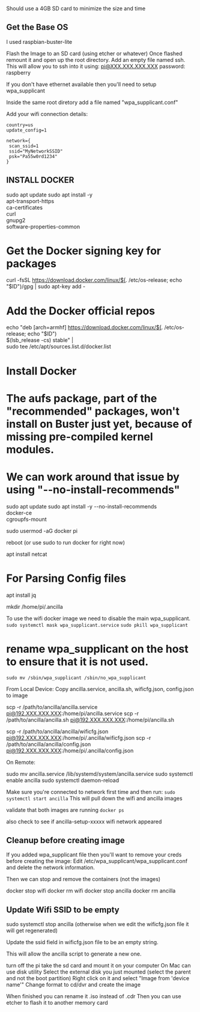 ### 
Should use a 4GB SD card to minimize the size and time

## Get the Base OS
I used raspbian-buster-lite

Flash the Image to an SD card (using etcher or whatever)
Once flashed remount it and open up the root directory.
Add an empty file named ssh.  This will allow you to ssh into it using:
pi@XXX.XXX.XXX.XXX
password:  raspberry

If you don't have ethernet available then you'll need to setup wpa_supplicant

Inside the same root diretory add a file named "wpa_supplicant.conf"

Add your wifi connection details:
```
country=us
update_config=1

network={
 scan_ssid=1
 ssid="MyNetworkSSID"
 psk="Pa55w0rd1234"
}
```



## INSTALL DOCKER

sudo apt update
sudo apt install -y \
     apt-transport-https \
     ca-certificates \
     curl \
     gnupg2 \
     software-properties-common

# Get the Docker signing key for packages
curl -fsSL https://download.docker.com/linux/$(. /etc/os-release; echo "$ID")/gpg | sudo apt-key add -

# Add the Docker official repos
echo "deb [arch=armhf] https://download.docker.com/linux/$(. /etc/os-release; echo "$ID") \
     $(lsb_release -cs) stable" | \
    sudo tee /etc/apt/sources.list.d/docker.list

# Install Docker
# The aufs package, part of the "recommended" packages, won't install on Buster just yet, because of missing pre-compiled kernel modules.
# We can work around that issue by using "--no-install-recommends"
sudo apt update
sudo apt install -y --no-install-recommends \
    docker-ce \
    cgroupfs-mount


sudo usermod -aG docker pi

reboot (or use sudo to run docker for right now)


apt install netcat 

# For Parsing Config files
apt install jq


mkdir /home/pi/.ancilla


To use the wifi docker image we need to disable the main wpa_supplicant.
`sudo systemctl mask wpa_supplicant.service`
`sudo pkill wpa_supplicant`
# rename wpa_supplicant on the host to ensure that it is not used.
`sudo mv /sbin/wpa_supplicant /sbin/no_wpa_supplicant`


From Local Device: Copy ancilla.service, ancilla.sh, wificfg.json, config.json to image

scp -r /path/to/ancilla/ancilla.service pi@192.XXX.XXX.XXX:/home/pi/ancilla.service
scp -r /path/to/ancilla/ancilla.sh pi@192.XXX.XXX.XXX:/home/pi/ancilla.sh

scp -r /path/to/ancilla/ancilla/wificfg.json pi@192.XXX.XXX.XXX:/home/pi/.ancilla/wificfg.json
scp -r /path/to/ancilla/ancilla/config.json pi@192.XXX.XXX.XXX:/home/pi/.ancilla/config.json

On Remote:

sudo mv ancilla.service /lib/systemd/system/ancilla.service
sudo systemctl enable ancilla
sudo systemctl daemon-reload


Make sure you're connected to network first time and then run:
`sudo systemctl start ancilla`
This will pull down the wifi and ancilla images


validate that both images are running 
`docker ps`

also check to see if ancilla-setup-xxxxx wifi network appeared


## Cleanup before creating image
If you added wpa_supplicant file then you'll want to remove your creds before creating the image:
Edit /etc/wpa_supplicant/wpa_supplicant.conf and delete the network information. 


Then we can stop and remove the containers (not the images)


docker stop wifi
docker rm wifi
docker stop ancilla
docker rm ancilla

## Update Wifi SSID to be empty
sudo systemctl stop ancilla (otherwise when we edit the wificfg.json file it will get regenerated)

Update the ssid field in wificfg.json file to be an empty string.

This will allow the ancilla script to generate a new one. 


turn off the pi take the sd card and mount it on your computer
On Mac can use disk utility
  Select the external disk you just mounted (select the parent and not the boot partition)
  Right click on it and select "Image from 'device name'"
  Change format to cd/dvr
  and create the image
  
  When finished you can rename it .iso instead of .cdr
  Then you can use etcher to flash it to another memory card






